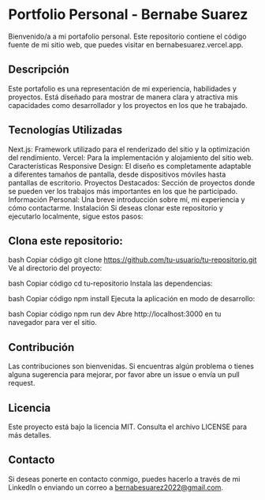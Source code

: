 # Portfolio Personal - Bernabe Suarez
Bienvenido/a a mi portafolio personal. Este repositorio contiene el código fuente de mi sitio web, que puedes visitar en bernabesuarez.vercel.app.

## Descripción
Este portafolio es una representación de mi experiencia, habilidades y proyectos. Está diseñado para mostrar de manera clara y atractiva mis capacidades como desarrollador y los proyectos en los que he trabajado.

## Tecnologías Utilizadas

Next.js: Framework utilizado para el renderizado del sitio y la optimización del rendimiento.
Vercel: Para la implementación y alojamiento del sitio web.
Características
Responsive Design: El diseño es completamente adaptable a diferentes tamaños de pantalla, desde dispositivos móviles hasta pantallas de escritorio.
Proyectos Destacados: Sección de proyectos donde se pueden ver los trabajos más importantes en los que he participado.
Información Personal: Una breve introducción sobre mí, mi experiencia y cómo contactarme.
Instalación
Si deseas clonar este repositorio y ejecutarlo localmente, sigue estos pasos:

## Clona este repositorio:

bash
Copiar código
git clone https://github.com/tu-usuario/tu-repositorio.git
Ve al directorio del proyecto:

bash
Copiar código
cd tu-repositorio
Instala las dependencias:

bash
Copiar código
npm install
Ejecuta la aplicación en modo de desarrollo:

bash
Copiar código
npm run dev
Abre http://localhost:3000 en tu navegador para ver el sitio.

## Contribución
Las contribuciones son bienvenidas. Si encuentras algún problema o tienes alguna sugerencia para mejorar, por favor abre un issue o envía un pull request.

## Licencia
Este proyecto está bajo la licencia MIT. Consulta el archivo LICENSE para más detalles.

## Contacto
Si deseas ponerte en contacto conmigo, puedes hacerlo a través de mi LinkedIn o enviando un correo a bernabesuarez2022@gmail.com.

